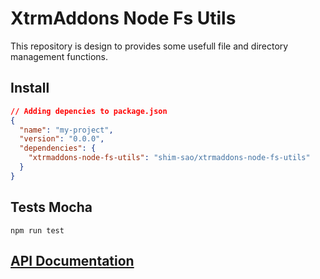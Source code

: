 # XtrmAddons Node Fs Utils

This repository is design to provides some usefull file and directory management functions.

## Install

```json
// Adding depencies to package.json
{
  "name": "my-project",
  "version": "0.0.0",
  "dependencies": {
    "xtrmaddons-node-fs-utils": "shim-sao/xtrmaddons-node-fs-utils"
  }
}
```

## Tests Mocha

```batch
npm run test
```

## [API Documentation](docs/README.md)